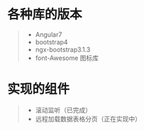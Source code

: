  # 各种库的版本
 
 > * Angular7
 > * bootstrap4
 > * ngx-bootstrap3.1.3
 > * font-Awesome 图标库
 
 # 实现的组件
 
  > * 滚动监听（已完成）
  > * 远程加载数据表格分页（正在实现中）

 
 
